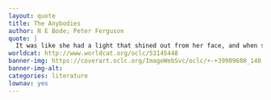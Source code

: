 ```yaml
---
layout: quote
title: The Anybodies
author: N E Bode; Peter Ferguson
quote: |
  It was like she had a light that shined out from her face, and when she looked at each person, they shined in her spotlight and flowered into their own most wonderful attributes and deepest good intentions. She looked at each person as though they were the best person in the world.
worldcat: http://www.worldcat.org/oclc/53145448
banner-img: https://coverart.oclc.org/ImageWebSvc/oclc/+-+39909680_140.jpg
banner-img-alt:
categories: literature 
lownav: yes
---
```

